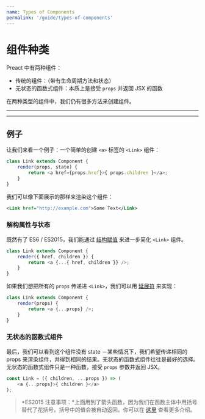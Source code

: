```yaml
---
name: Types of Components
permalink: '/guide/types-of-components'
---
```


# 组件种类

Preact 中有两种组件：

- 传统的组件：（带有生命周期方法和状态）  
- 无状态的函数式组件：本质上是接受 `props` 并返回 JSX 的函数

在两种类型的组件中，我们仍有很多方法来创建组件。

---

<div><toc></toc></div>

---

## 例子

让我们来看一个例子：一个简单的创建 `<a>` 标签的 `<Link>` 组件：


```js
class Link extends Component {
    render(props, state) {
        return <a href={props.href}>{ props.children }</a>;
    }
}
```

我们可以像下面展示的那样来渲染这个组件：

```xml
<Link href="http://example.com">Some Text</Link>
```

### 解构属性与状态

既然有了 ES6 / ES2015，我们能通过 [结构赋值](https://github.com/lukehoban/es6features#destructuring) 来进一步简化 `<Link>` 组件。

```js
class Link extends Component {
    render({ href, children }) {
        return <a {...{ href, children }} />;
    }
}
```

如果我们想把所有的 `props` 传递进 `<Link>`，我们可以用 [延展符](https://developer.mozilla.org/en-US/docs/Web/JavaScript/Reference/Operators/Spread_operator) 来实现：


```js
class Link extends Component {
    render(props) {
        return <a {...props} />;
    }
}
```


### 无状态的函数式组件

最后，我们可以看到这个组件没有 state 
－某些情况下，我们希望传递相同的 props 来渲染组件，并得到相同的结果。无状态的函数式组件往往是最好的选择。无状态的函数式组件只是一种函数，接受 `props` 参数并返回 JSX。


```js
const Link = ({ children, ...props }) => (
    <a {...props}>{ children }</a>
);
```

> *ES2015 注意事项：*上面用到了箭头函数，因为我们在函数主体中用括号替代了花括号，括号中的值会被自动返回。你可以在 [这里](https://github.com/lukehoban/es6features#arrows) 查看更多介绍。

